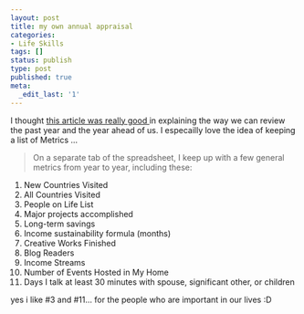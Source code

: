 ```yaml
---
layout: post
title: my own annual appraisal
categories:
- Life Skills
tags: []
status: publish
type: post
published: true
meta:
  _edit_last: '1'
---
```

I thought [this article was really good ](http://chrisguillebeau.com/3x5/how-to-conduct-your-own-annual-review/)in explaining the way we can review the past year and the year ahead of us. I especailly love the idea of keeping a list of Metrics ...

> On a separate tab of the spreadsheet, I keep up with a few general metrics from year to year, including these:

1. New Countries Visited
2. All Countries Visited
3. People on Life List
4. Major projects accomplished
5. Long-term savings
6. Income sustainability formula (months)
7. Creative Works Finished
8. Blog Readers
9. Income Streams
10. Number of Events Hosted in My Home
11. Days I talk at least 30 minutes with spouse, significant other, or children

yes i like #3 and #11... for the people who are important in our lives :D
